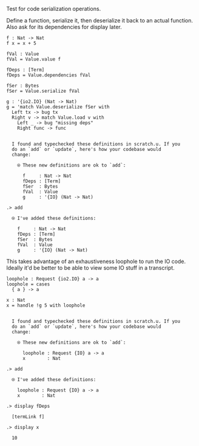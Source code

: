 
Test for code serialization operations.

Define a function, serialize it, then deserialize it back to an actual
function. Also ask for its dependencies for display later.

```unison
f : Nat -> Nat
f x = x + 5

fVal : Value
fVal = Value.value f

fDeps : [Term]
fDeps = Value.dependencies fVal

fSer : Bytes
fSer = Value.serialize fVal

g : '{io2.IO} (Nat -> Nat)
g = 'match Value.deserialize fSer with
  Left tx -> bug tx
  Right v -> match Value.load v with
    Left _ -> bug "missing deps"
    Right func -> func
```

```ucm

  I found and typechecked these definitions in scratch.u. If you
  do an `add` or `update`, here's how your codebase would
  change:
  
    ⍟ These new definitions are ok to `add`:
    
      f     : Nat -> Nat
      fDeps : [Term]
      fSer  : Bytes
      fVal  : Value
      g     : '{IO} (Nat -> Nat)

```
```ucm
.> add

  ⍟ I've added these definitions:
  
    f     : Nat -> Nat
    fDeps : [Term]
    fSer  : Bytes
    fVal  : Value
    g     : '{IO} (Nat -> Nat)

```
This takes advantage of an exhaustiveness loophole to run the IO code.
Ideally it'd be better to be able to view some IO stuff in a transcript.

```unison
loophole : Request {io2.IO} a -> a
loophole = cases
  { a } -> a

x : Nat
x = handle !g 5 with loophole
```

```ucm

  I found and typechecked these definitions in scratch.u. If you
  do an `add` or `update`, here's how your codebase would
  change:
  
    ⍟ These new definitions are ok to `add`:
    
      loophole : Request {IO} a -> a
      x        : Nat

```
```ucm
.> add

  ⍟ I've added these definitions:
  
    loophole : Request {IO} a -> a
    x        : Nat

.> display fDeps

  [termLink f]

.> display x

  10

```
